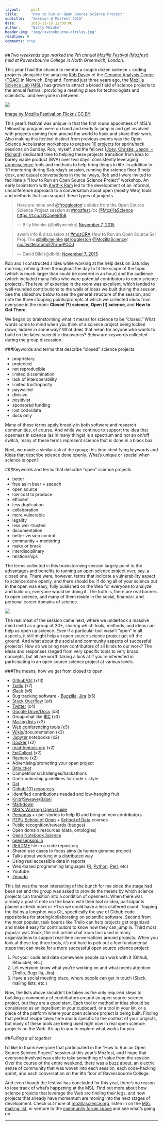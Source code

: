 ```yaml
---
layout:     post
title:      "How to Run an Open Source Science Project"
subtitle:   "Session @ Mozfest 2015"
date:       2015-11-19 12:00:00
author:     "Billy Meinke"
header-img: "img/ravensbourne-circles.jpg"
readtime: 9
comments: true
---
```


##*Two weekends ago marked the 7th annual [Mozilla Festival (Mozfest)](https://2015.mozillafestival.org/) held at Ravensbourne College in North Greenwich, London.*

This year I had the chance to mentor a couple dozen science + coding projects alongside the amazing [Rob Davey](https://twitter.com/froggleston) of the [Genome Analysis Centre (TGAC)](https://twitter.com/GenomeAnalysis) in Norwich, England. Formed just three years ago, the [Mozilla Science Lab (MSL)](https://2015.mozillafestival.org/) has grown to attract a broad field of science projects to the annual festival, providing a meeting place for technologists and scientists…and everyone in between.

![](https://farm1.staticflickr.com/658/22661210440_f06082d91e_z.jpg)

[Image by Mozilla Festival on Flickr / CC BY](https://www.flickr.com/photos/mozfest/22661210440/in/photostream/)

This year’s festival was unique in that the first round appointees of MSL’s fellowship program were on hand and ready to jump in and get involved with projects coming from around the world to hack and share their work. Also making this festival distinct from previous events was the Open Science Accelerator workshops to prepare [10 projects](http://beta.briefideas.org/collections/d4dbcbf82a7ba0e11b4eb5e19a59953e) for sprint/hack sessions on Sunday. Rob, myself, and the fellows ([Joey, Christie, Jason, + Richard](https://www.mozillascience.org/announcing-our-2015-mozilla-fellows-for-science)) dedicated time to helping these projects transition from idea to barely viable product (BVA) over two days, consistently leveraging [#openscience](https://twitter.com/search?q=%23openscience) tools and methods to help bring things to life. In addition to 1:1 mentoring during Saturday’s session, running the science floor 9 help desk, and casual conversations in the hallways, Rob and I were invited to facilitate a “How to Run an Open Source Science Project” workshop. An early brainstorm with [Karthik Ram](https://twitter.com/_inundata) led to the development of an informal, unconference approach to a conversation about open (mostly Web) tools and methods that can support these types of projects.

<blockquote class="twitter-tweet" lang="en"><p lang="en" dir="ltr">Here are mine and <a href="https://twitter.com/froggleston">@froggleston</a>&#39;s slides from the Open Source Science Project session at <a href="https://twitter.com/hashtag/mozfest?src=hash">#mozfest</a> /cc <a href="https://twitter.com/MozillaScience">@MozillaScience</a> <a href="https://t.co/LNCpee9fb8">https://t.co/LNCpee9fb8</a></p>&mdash; Billy Meinke (@billymeinke) <a href="https://twitter.com/billymeinke/status/663034334471958528">November 7, 2015</a></blockquote>
<script async src="//platform.twitter.com/widgets.js" charset="utf-8"></script>

<blockquote class="twitter-tweet" lang="en"><p lang="en" dir="ltr">awsm info &amp; discussion at <a href="https://twitter.com/hashtag/mozORA?src=hash">#mozORA</a> How to Run an Open Source Sci Proj. Thx <a href="https://twitter.com/billymeinke">@billymeinke</a> <a href="https://twitter.com/froggleston">@froggleston</a> <a href="https://twitter.com/MozillaScience">@MozillaScience</a>! <a href="https://t.co/F7hrhqPCOJ">pic.twitter.com/F7hrhqPCOJ</a></p>&mdash; David Bild (@dbild) <a href="https://twitter.com/dbild/status/663014145894297600">November 7, 2015</a></blockquote>
<script async src="//platform.twitter.com/widgets.js" charset="utf-8"></script>

Rob and I constructed slides while working at the help desk on Saturday morning, refining them throughout the day to fit the scope of the topic (which is much larger than could be covered in an hour) and the audience (which included many folks who were potential contributors to open science projects). The level of expertise in the room was excellent, which lended to well-rounded contributions to the walls of ideas we built during the session. See the slideshow below to see the general structure of the session, and note the three stopping points/prompts at which we collected ideas from everyone in the room: **Closed (?) science**, **Open (!) science**, and **How to Get There**.

We began by brainstorming what it means for science to be “closed.” What words come to mind when you think of a science project being locked down, hidden in some way? What does that mean for anyone who wants to build on the latest scientific discoveries? Below are keywords collected during the group discussion.

###Keywords and terms that describe "closed" science projects

 -  proprietary
 -  protected
 -	not reproducible
 -  limited dissemination
 -  lack of interoperability
 -	limited trust/opacity
 -	paywalled
 -	divisive
 -	positivist
 -	sponsored funding
 - 	lost code/data
 - 	docs only

Many of these terms apply broadly in both software and research communities, of course. And while we continue to support the idea that openness in science (as in many things) is a spectrum and not an on/off switch, many of these terms represent science that is done in a black box.

Next, we made a similar ask of the group; this time identifying keywords and ideas that describe science done openly. What’s unique or special when science is open?

###Keywords and terms that describe "open" science projects

 -  better
 -  free as in beer + speech
 -  open source
 - 	low cost to produce
 - 	efficient
 - 	less duplication
 - 	collaboration
 - 	more vulnerable
 - 	legality
 - 	less well-trusted
 - 	documentation
 - 	better version control
 - 	community + mentoring
 - 	make or break
 - 	interdisciplinary
 - 	relationships

The terms collected in this brainstorming session largely point to the advantages and benefits to running an open science project over, say, a closed one. There were, however, terms that indicate a vulnerability aspect to science done openly, and there should be. If doing all of your science out in the open was easy, fully published on the Web for everyone to analyze and build on, everyone would be doing it. The truth is, there are real barriers to open science, and many of them reside in the social, financial, and personal career domains of science.

![](https://farm6.staticflickr.com/5711/22555272177_6afc57fa90_z.jpg)

The real meat of the session came next, where we undertook a massive mind meld as a group of 30+, sharing which tools, methods, and ideas can help us open up science. Even if a particular tool wasn’t “open” in all aspects, it still might help an open source science project get off the ground. And what about the social and community aspects of successful projects? How do we bring new contributors of all kinds to our work? The ideas and responses ranged from very specific tools to very broad concepts, but all are worth taking a look at if you’re interested in participating in an open source science project at various levels.

###The means, how we get from closed to open

 - 	[Github/Git](https://github.com) (x13)
 -  [Trello](https://trello.com) (x7)
 -  [Slack](https://slack.com) (x6)
 -  Bug tracking software - [Bugzilla](https://bugzilla.org), [Jira](https://www.atlassian.com/software/jira/) (x5)
 -  [Stack Overflow](http://stackoverflow.com/) (x4)
 -  [Twitter](https://twitter.com) (x4)
 -  [Google Drive/Docs](https://drive.google.com) (x3)
 -  Group chat like [IRC](https://en.wikipedia.org/wiki/Internet_Relay_Chat) (x3)
 -  [Mailing lists](https://en.wikipedia.org/wiki/Mailing_list) (x3)
 -  [Web conferencing tools](https://en.wikipedia.org/wiki/Web_conferencing) (x3)
 -  [Wikis](http://semantic-mediawiki.org/)/documentation (x3)
 -  [Jupyter](http://jupyter.org/) notebooks (x2)
 -  [Docker](https://www.docker.com/) (x2)
 -  [readthedocs.org](https://readthedocs.org/) (x2)
 -  [EpiCollect](http://www.epicollect.net/) (x2)
 -  [figshare](http://figshare.com) (x2)
 -  Advertising/promoting your open project
 -  [Bitbucket](https://bitbucket.org/)
 -  Competitions/challenges/hackathons
 -  Contributorship guidelines for code + style
 -  [Dat](http://dat-data.com/)
 -  [Github 101 resources](https://guides.github.com/)
 -  Identified contributions needed and low-hanging fruit
 -  [Knitr](http://yihui.name/knitr/)/[Sweave](https://www.statistik.lmu.de/~leisch/Sweave/)/[Babel](https://babeljs.io/)
 -  [Markdown](https://daringfireball.net/projects/markdown/)
 -  [MSL’s Working Open Guide](http://mozillascience.github.io/open-science-leadership-workshop/)
 -  [Personas](https://en.wikipedia.org/wiki/Persona_(user_experience)) + user stories to help ID and bring on new contributors
 -  [P2PU School of Open](http://schoolofopen.p2pu.org/) + [School of Data](http://schoolofdata.org/) courses
 -  Public recognition/rewards (badges)
 -  Open domain resources (data, ontologies)
 -  [Open Notebook Science](https://en.wikipedia.org/wiki/Open_notebook_science)
 -  [opensensors.io](https://www.opensensors.io/)
 -  [README](https://en.wikipedia.org/wiki/README) file in a code repository
 -  Shared use cases to focus aims (ie human genome project)
 -  Talks about working in a distributed way
 -  Using real accessible data in reports
 -  Web-based programming languages ([R](https://www.r-project.org/), [Python](https://www.python.org/), [Perl](https://www.perl.org/), etc)
 -  Youtube
 -  [Zenodo](http://zenodo.org/)


This list was the most interesting of the bunch for me since the stage had been set and the group was asked to provide the means by which science projects can transition into a condition of openness. When there was already a post-it note on the board with their tool or idea, participants placed a check mark or +1 so we could have a less cluttered count. Topping the list by a longshot was Git, specifically the use of Github code repositories for storing/collaborating on scientific software. Second from the most popular, task boards like Trello can help projects get organized and make it easy for contributors to know how they can jump in. Third most popular was Slack, the rich online chat room tool used in many organizations to support real-time conversations around projects. When you look at these top three tools, it’s not hard to pick out a few fundamental steps that can make for a more successful open source science project:

1. Put your code and data somewhere people can work with it (Github, Bitbucket, etc.)
2. Let everyone know what you’re working on and what needs attention (Trello, Bugzilla, Jira)
3. Have a social meeting place, where people can get in touch (Slack, mailing lists, etc.)


Now, the lists above shouldn’t be taken as the only required steps to building a community of contributors around an open source science project, but they are a good start. Each tool or method or idea should be considered as an ingredient in your cupboard, or a tool in your kit, or a piece of the platform where your open science project is being built. Finding that perfect recipe takes time and is specific to the context of your projects, but many of these tools are being used right now in real open science projects on the Web. It’s up to you to explore what works for you.

##*Pulling it all together*

I’d like to thank everyone that participated in the “How to Run an Open Source Science Project” session at this year’s Mozfest, and I hope that everyone involved was able to take something of value from the session. Over the course of the entire weekend, there was a buzz about, an electric sense of community that was woven into each session, each code-hacking sprint, and each conversation on the 9th floor of Ravensbourne College.

And even though the festival has concluded for this year, there’s no reason to lose track of what’s happening at the MSL. Find out more about how science projects that leverage the Web are finding their legs, and how projects that already have momentum are moving into the next stages of development. Check out more at [mozillascience.org](https://mozillascience.org), listen in on the [MSL mailing list](https://mail.mozilla.org/listinfo/mozillascience), or venture to the [community forum space](https://forum.mozillascience.org/) and see what’s going on.


***


